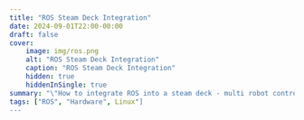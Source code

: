 ```yaml
---
title: "ROS Steam Deck Integration"
date: 2024-09-01T22:00-00:00
draft: false
cover:
    image: img/ros.png
    alt: "ROS Steam Deck Integration"
    caption: "ROS Steam Deck Integration"
    hidden: true
    hiddenInSingle: true
summary: "\"How to integrate ROS into a steam deck - multi robot control.\""
tags: ["ROS", "Hardware", Linux"]
---
```


